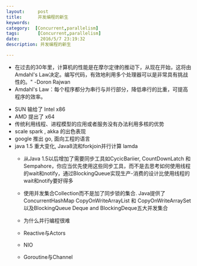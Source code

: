 ```yaml
---
layout:     post
title:      并发编程的新生
keywords:
category:  [Concurrent,parallelism]
tags:		[Concurrent,parallelism]
date:        2016/5/7 23:19:32
description: 并发编程的新生

---
```

  - 在过去的30年里，计算机的性能是在摩尔定律的推动下，从现在开始，这将由Amdahl's Law决定。编写代码，有效地利用多个处理器可以是非常具有挑战性的。" -Doron Rajwan　　
  - Amdahl's Law：每个程序都分为串行与并行部分，降低串行的比重，可提高程序的效率。
<!--more-->

  - SUN 输给了 Intel x86
  - AMD 提出了 x64
  - 传统利用线程、进程模型的应用或者服务没有办法利用多核的优势
  - scale spark , akka 的出色表现
  - google 推出 go, 面向工程的语言
  - java 1.5 重大变化, Java8流和forkjoin并行计算 lamda
    - 从Java 1.5以后增加了需要同步工具如CycicBariier, CountDownLatch 和 Sempahore，你应当优先使用这些同步工具，而不是去思考如何使用线程的wait和notify，通过BlockingQueue实现生产-消费的设计比使用线程的wait和notify要好得多
    - 使用并发集合Collection而不是加了同步锁的集合. Java提供了 ConcurrentHashMap CopyOnWriteArrayList 和 CopyOnWriteArraySet以及BlockingQueue Deque and BlockingDeque五大并发集合

    - 为什么并行编程很难

    - Reactive与Actors
    - NIO
    - Goroutine与Channel

